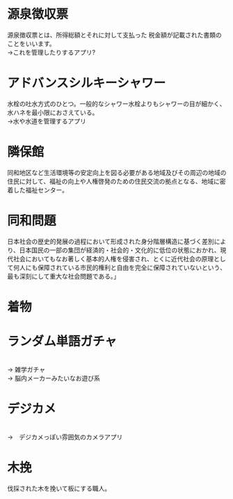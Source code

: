 # 源泉徴収票
源泉徴収票とは、所得総額とそれに対して支払った 税金額が記載された書類のことをいいます。
<br>->これを管理したりするアプリ?

# アドバンスシルキーシャワー
水栓の吐水方式のひとつ。一般的なシャワー水栓よりもシャワーの目が細かく、水ハネを最小限におさえている。
<br>->水や水道を管理するアプリ

# 隣保館
同和地区など生活環境等の安定向上を図る必要がある地域及びその周辺の地域の住民に対して、福祉の向上や人権啓発のための住民交流の拠点となる、地域に密着した福祉センター。

# 同和問題
日本社会の歴史的発展の過程において形成された身分階層構造に基づく差別により、日本国民の一部の集団が経済的・社会的・文化的に低位の状態におかれ、現代社会においてもなお著しく基本的人権を侵害され、とくに近代社会の原理として何人にも保障されている市民的権利と自由を完全に保障されていないという、最も深刻にして重大な社会問題である。」

# 着物

# ランダム単語ガチャ
<br>-> 雑学ガチャ
<br>-> 脳内メーカーみたいなお遊び系

# デジカメ
<br> ->　デジカメっぽい雰囲気のカメラアプリ

# 木挽
伐採された木を挽いて板にする職人。